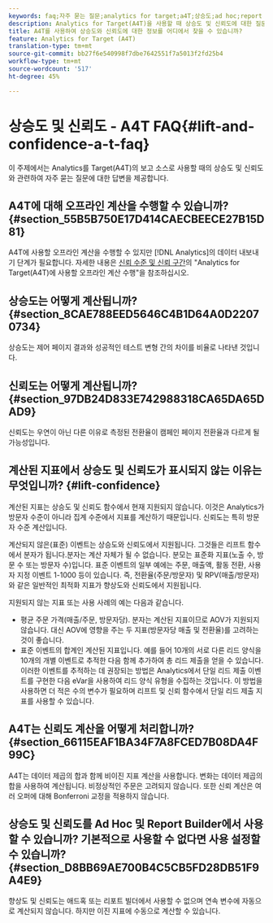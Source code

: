 ```yaml
---
keywords: faq;자주 묻는 질문;analytics for target;a4T;상승도;ad hoc;report builder;신뢰도
description: Analytics for Target(A4T)을 사용할 때 상승도 및 신뢰도에 대한 질문에 대한 답변을 찾을 수 있습니다. A4T를 사용하면 Target 활동에 Analytics 보고를 사용할 수 있습니다.
title: A4T를 사용하여 상승도와 신뢰도에 대한 정보를 어디에서 찾을 수 있습니까?
feature: Analytics for Target (A4T)
translation-type: tm+mt
source-git-commit: bb27f6e540998f7dbe7642551f7a5013f2fd25b4
workflow-type: tm+mt
source-wordcount: '517'
ht-degree: 45%

---
```



# 상승도 및 신뢰도 - A4T FAQ{#lift-and-confidence-a-t-faq}

이 주제에서는 Analytics를 Target(A4T)의 보고 소스로 사용할 때의 상승도 및 신뢰도와 관련하여 자주 묻는 질문에 대한 답변을 제공합니다.

## A4T에 대해 오프라인 계산을 수행할 수 있습니까? {#section_55B5B750E17D414CAECBEECE27B15D81}

A4T에 사용할 오프라인 계산을 수행할 수 있지만 [!DNL Analytics]의 데이터 내보내기 단계가 필요합니다. 자세한 내용은 [신뢰 수준 및 신뢰 구간](/help/c-reports/conversion-rate.md#concept_0D0002A1EBDF420E9C50E2A46F36629B)의 &quot;Analytics for Target(A4T)에 사용할 오프라인 계산 수행&quot;을 참조하십시오.

## 상승도는 어떻게 계산됩니까? {#section_8CAE788EED5646C4B1D64A0D22070734}

상승도는 제어 페이지 결과와 성공적인 테스트 변형 간의 차이를 비율로 나타낸 것입니다.

## 신뢰도는 어떻게 계산됩니까? {#section_97DB24D833E742988318CA65DA65DAD9}

신뢰도는 우연이 아닌 다른 이유로 측정된 전환율이 캠페인 페이지 전환율과 다르게 될 가능성입니다.

## 계산된 지표에서 상승도 및 신뢰도가 표시되지 않는 이유는 무엇입니까?  {#lift-confidence}

계산된 지표는 상승도 및 신뢰도 함수에서 현재 지원되지 않습니다. 이것은 Analytics가 방문자 수준이 아니라 집계 수준에서 지표를 계산하기 때문입니다. 신뢰도는 특히 방문자 수준 계산입니다.

계산되지 않은(표준) 이벤트는 상승도와 신뢰도에서 지원됩니다. 그것들은 리프트 함수에서 분자가 됩니다.분자는 계산 자체가 될 수 없습니다. 분모는 표준화 지표(노출 수, 방문 수 또는 방문자 수)입니다. 표준 이벤트의 일부 예에는 주문, 매출액, 활동 전환, 사용자 지정 이벤트 1-1000 등이 있습니다. 즉, 전환율(주문/방문자) 및 RPV(매출/방문자)와 같은 일반적인 최적화 지표가 향상도와 신뢰도에서 지원됩니다.

지원되지 않는 지표 또는 사용 사례의 예는 다음과 같습니다.

* 평균 주문 가격(매출/주문, 방문자당). 분자는 계산된 지표이므로 AOV가 지원되지 않습니다. 대신 AOV에 영향을 주는 두 지표(방문자당 매출 및 전환율)를 고려하는 것이 좋습니다.
* 표준 이벤트의 합계인 계산된 지표입니다. 예를 들어 10개의 서로 다른 리드 양식을 10개의 개별 이벤트로 추적한 다음 함께 추가하여 총 리드 제출을 얻을 수 있습니다. 이러한 이벤트를 추적하는 데 권장되는 방법은 Analytics에서 단일 리드 제출 이벤트를 구현한 다음 eVar을 사용하여 리드 양식 유형을 수집하는 것입니다. 이 방법을 사용하면 더 적은 수의 변수가 필요하며 리프트 및 신뢰 함수에서 단일 리드 제출 지표를 사용할 수 있습니다.

## A4T는 신뢰도 계산을 어떻게 처리합니까? {#section_66115EAF1BA34F7A8FCED7B08DA4F99C}

A4T는 데이터 제곱의 합과 함께 비이진 지표 계산을 사용합니다. 변화는 데이터 제곱의 합을 사용하여 계산됩니다. 비정상적인 주문은 고려되지 않습니다. 또한 신뢰 계산은 여러 오퍼에 대해 Bonferroni 교정을 적용하지 않습니다.

## 상승도 및 신뢰도를 Ad Hoc 및 Report Builder에서 사용할 수 있습니까? 기본적으로 사용할 수 없다면 사용 설정할 수 있습니까? {#section_D8BB69AE700B4C5CB5FD28DB51F9A4E9}

향상도 및 신뢰도는 애드혹 또는 리포트 빌더에서 사용할 수 없으며 연속 변수에 자동으로 계산되지 않습니다. 하지만 이진 지표에 수동으로 계산할 수 있습니다.
